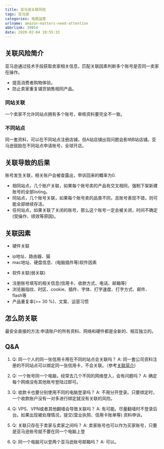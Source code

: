 ```yaml
---
title: 亚马逊关联风险
tags: 亚马逊
categories: 电商运营
urlname: amazon-matters-need-attention
abbrlink: 39054
date: 2020-02-04 18:55:33
---
```


## 关联风险简介
亚马逊通过技术手段获取卖家相关信息，匹配关联因素判断多个账号是否同一卖家在操作。
* 提高消费者购物体验。
* 防止卖家重复铺货销售相同产品。
<!-- more -->

### 同站关联
一个卖家不允许同站点拥有多个账号，审核资料要完全不一致。

### 不同站点
同一套资料，可以在不同站点注册店铺，但A站店铺出现问题会影响B站店铺。亚马逊鼓励在不同站点申请账号，全球开店。

## 关联导致的后果
账号发生关联，相关账户会被查露出，申诉回来的概率为0.
* 相同站点，几个账户关联，如果每个账号卖的产品有交叉相同，强制下架新建账号的全部listing。
* 同站点，几个账号关联，如果每个账号卖的品类不同，且账号表现不错，则可能全部继续存活。
* 任何站点，如果关联了关闭的账号，那么这个账号一定会被关闭，时间不确定(受操作、绩效等原因)。

## 关联因素
* 硬件关联
 - ip地址、路由器、猫
 - mac地址、硬盘信息、(电脑插件等)软件因素

* 软件关联(弱关联)
 - 注册账号填写的相关信息(信用卡、收款方式、电话、邮箱等)
 - 浏览器指纹、时区、cookie、插件、字体、打字速度、打字方式、邮件、flash等
 - 产品重复率(>= 30 %)、文案、运营习惯

## 怎么防关联
最安全直接的方法:申请账户的所有资料、网络和硬件都是全新的、相互独立的。

## Q&A
1. Q: 同一个人的同一张信用卡用在不同的站点会关联吗？
   A: 同一套公司资料注册的不同站点可以绑定同一张信用卡，不会关联。（参考[关联简介](#关联风险简介))
   
2. Q: 一个账号同一个电脑，经常去几个不同的网络登入，会有问题吗？
   A: 确定每个网络没有其他账号登陆过即可。
   
3. Q: 收款卡也要分别使用不同的电脑登录吗？
   A: 不用分开登录。只要绑定时，一个收款账户没有一对多进行绑定就没有关联的风险。
   
4. Q: VPS、VPN或者其他翻墙会导致关联吗？
   A: 有可能。尽量翻墙时不登录后台。如果出现被处理情况，提交(营业执照、信用卡账单等)
      资料申诉。
   
5. Q: 关联只存在于卖家与卖家之间吗？
   A: 卖家账号也可以作为买家账号，只要是亚马逊账号就不要在同一个电脑上登

6. Q: 同一个电脑可以登两个亚马逊账号邮箱吗？
   A: 可以。
   